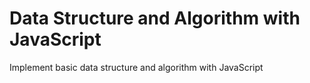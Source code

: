 # Data Structure and Algorithm with JavaScript

Implement basic data structure and algorithm with JavaScript
